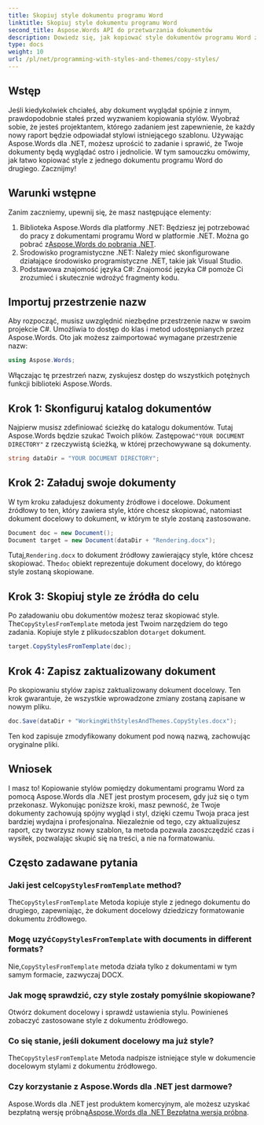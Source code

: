 ```yaml
---
title: Skopiuj style dokumentu programu Word
linktitle: Skopiuj style dokumentu programu Word
second_title: Aspose.Words API do przetwarzania dokumentów
description: Dowiedz się, jak kopiować style dokumentów programu Word za pomocą Aspose.Words dla .NET. Postępuj zgodnie z naszym przewodnikiem krok po kroku, aby bez wysiłku zapewnić spójne formatowanie dokumentu.
type: docs
weight: 10
url: /pl/net/programming-with-styles-and-themes/copy-styles/
---
```

## Wstęp

Jeśli kiedykolwiek chciałeś, aby dokument wyglądał spójnie z innym, prawdopodobnie stałeś przed wyzwaniem kopiowania stylów. Wyobraź sobie, że jesteś projektantem, którego zadaniem jest zapewnienie, że każdy nowy raport będzie odpowiadał stylowi istniejącego szablonu. Używając Aspose.Words dla .NET, możesz uprościć to zadanie i sprawić, że Twoje dokumenty będą wyglądać ostro i jednolicie. W tym samouczku omówimy, jak łatwo kopiować style z jednego dokumentu programu Word do drugiego. Zacznijmy!

## Warunki wstępne

Zanim zaczniemy, upewnij się, że masz następujące elementy:

1.  Biblioteka Aspose.Words dla platformy .NET: Będziesz jej potrzebować do pracy z dokumentami programu Word w platformie .NET. Można go pobrać z[Aspose.Words do pobrania .NET](https://releases.aspose.com/words/net/).
2. Środowisko programistyczne .NET: Należy mieć skonfigurowane działające środowisko programistyczne .NET, takie jak Visual Studio.
3. Podstawowa znajomość języka C#: Znajomość języka C# pomoże Ci zrozumieć i skutecznie wdrożyć fragmenty kodu.

## Importuj przestrzenie nazw

Aby rozpocząć, musisz uwzględnić niezbędne przestrzenie nazw w swoim projekcie C#. Umożliwia to dostęp do klas i metod udostępnianych przez Aspose.Words. Oto jak możesz zaimportować wymagane przestrzenie nazw:

```csharp
using Aspose.Words;
```

Włączając tę przestrzeń nazw, zyskujesz dostęp do wszystkich potężnych funkcji biblioteki Aspose.Words.

## Krok 1: Skonfiguruj katalog dokumentów

 Najpierw musisz zdefiniować ścieżkę do katalogu dokumentów. Tutaj Aspose.Words będzie szukać Twoich plików. Zastępować`"YOUR DOCUMENT DIRECTORY"` z rzeczywistą ścieżką, w której przechowywane są dokumenty.

```csharp
string dataDir = "YOUR DOCUMENT DIRECTORY";
```

## Krok 2: Załaduj swoje dokumenty

W tym kroku załadujesz dokumenty źródłowe i docelowe. Dokument źródłowy to ten, który zawiera style, które chcesz skopiować, natomiast dokument docelowy to dokument, w którym te style zostaną zastosowane. 

```csharp
Document doc = new Document();
Document target = new Document(dataDir + "Rendering.docx");
```

 Tutaj,`Rendering.docx` to dokument źródłowy zawierający style, które chcesz skopiować. The`doc` obiekt reprezentuje dokument docelowy, do którego style zostaną skopiowane.

## Krok 3: Skopiuj style ze źródła do celu

 Po załadowaniu obu dokumentów możesz teraz skopiować style. The`CopyStylesFromTemplate` metoda jest Twoim narzędziem do tego zadania. Kopiuje style z pliku`doc`szablon do`target` dokument.

```csharp
target.CopyStylesFromTemplate(doc);
```

## Krok 4: Zapisz zaktualizowany dokument

Po skopiowaniu stylów zapisz zaktualizowany dokument docelowy. Ten krok gwarantuje, że wszystkie wprowadzone zmiany zostaną zapisane w nowym pliku.

```csharp
doc.Save(dataDir + "WorkingWithStylesAndThemes.CopyStyles.docx");
```

Ten kod zapisuje zmodyfikowany dokument pod nową nazwą, zachowując oryginalne pliki.

## Wniosek

I masz to! Kopiowanie stylów pomiędzy dokumentami programu Word za pomocą Aspose.Words dla .NET jest prostym procesem, gdy już się o tym przekonasz. Wykonując poniższe kroki, masz pewność, że Twoje dokumenty zachowują spójny wygląd i styl, dzięki czemu Twoja praca jest bardziej wydajna i profesjonalna. Niezależnie od tego, czy aktualizujesz raport, czy tworzysz nowy szablon, ta metoda pozwala zaoszczędzić czas i wysiłek, pozwalając skupić się na treści, a nie na formatowaniu.

## Często zadawane pytania

###  Jaki jest cel`CopyStylesFromTemplate` method?  
 The`CopyStylesFromTemplate` Metoda kopiuje style z jednego dokumentu do drugiego, zapewniając, że dokument docelowy dziedziczy formatowanie dokumentu źródłowego.

###  Mogę uzyć`CopyStylesFromTemplate` with documents in different formats?  
 Nie,`CopyStylesFromTemplate` metoda działa tylko z dokumentami w tym samym formacie, zazwyczaj DOCX.

### Jak mogę sprawdzić, czy style zostały pomyślnie skopiowane?  
Otwórz dokument docelowy i sprawdź ustawienia stylu. Powinieneś zobaczyć zastosowane style z dokumentu źródłowego.

### Co się stanie, jeśli dokument docelowy ma już style?  
 The`CopyStylesFromTemplate` Metoda nadpisze istniejące style w dokumencie docelowym stylami z dokumentu źródłowego.

### Czy korzystanie z Aspose.Words dla .NET jest darmowe?  
 Aspose.Words dla .NET jest produktem komercyjnym, ale możesz uzyskać bezpłatną wersję próbną[Aspose.Words dla .NET Bezpłatna wersja próbna](https://releases.aspose.com/).